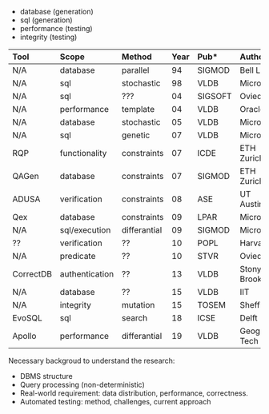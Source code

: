 * database (generation)
* sql (generation)
* performance (testing)
* integrity (testing)

| Tool      | Scope          | Method       | Year | Pub*    | Author      |
|:----------|:---------------|:-------------|:-----|:--------|:------------|
| N/A       | database       | parallel     | 94   | SIGMOD  | Bell Lab    |
| N/A       | sql            | stochastic   | 98   | VLDB    | Microsoft   |
| N/A       | sql            | ???          | 04   | SIGSOFT | Oviedo      |
| N/A       | performance    | template     | 04   | VLDB    | Oracle      |
| N/A       | database       | stochastic   | 05   | VLDB    | Microsoft   |
| N/A       | sql            | genetic      | 07   | VLDB    | Microsoft   |
| RQP       | functionality  | constraints  | 07   | ICDE    | ETH Zurich  |
| QAGen     | database       | constraints  | 07   | SIGMOD  | ETH Zurich  |
| ADUSA     | verification   | constraints  | 08   | ASE     | UT Austin   |
| Qex       | database       | constraints  | 09   | LPAR    | Microsoft   |
| N/A       | sql/execution  | differantial | 09   | SIGMOD  | Microsoft   |
| ??        | verification   | ??           | 10   | POPL    | Harvard     |
| N/A       | predicate      | ??           | 10   | STVR    | Oviedo      |
| CorrectDB | authentication | ??           | 13   | VLDB    | Stony Brook |
| N/A       | database       | ??           | 15   | VLDB    | IIT         |
| N/A       | integrity      | mutation     | 15   | TOSEM   | Sheffield   |
| EvoSQL    | sql            | search       | 18   | ICSE    | Delft       |
| Apollo    | performance    | differantial | 19   | VLDB    | Geogia Tech |


Necessary backgroud to understand the research:
* DBMS structure
* Query processing (non-deterministic)
* Real-world requirement: data distribution, performance, correctness.
* Automated testing: method, challenges, current approach

